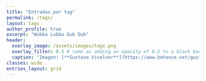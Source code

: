 ```yaml
---
title: "Entradas por tag"
permalink: /tags/
layout: tags
author_profile: true
excerpt: "Wubba Lubba Dub Dub"
header:
  overlay_image: /assets/images/tags.png
  overlay_filter: 0.5 # same as adding an opacity of 0.5 to a black background
  caption: "Imagen: [**Gustavo Viselner**](https://www.behance.net/gustavo_v)"
classes: wide
entries_layout: grid
---
```

